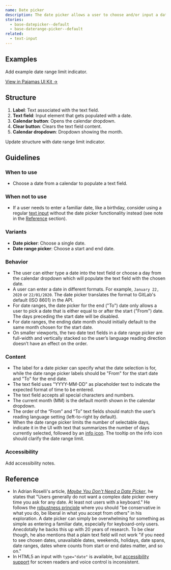 ```yaml
---
name: Date picker
description: The date picker allows a user to choose and/or input a date by using a calendar dropdown or by typing the date into a text field.
stories:
  - base-datepicker--default
  - base-daterange-picker--default
related:
  - text-input
---
```


## Examples

<story-viewer story-name="base-datepicker--default" title="Date picker"></story-viewer>

<story-viewer story-name="base-daterange-picker--default" title="Date range picker"></story-viewer>

<todo>Add example date range limit indicator.</todo>

[View in Pajamas UI Kit →](https://www.figma.com/file/qEddyqCrI7kPSBjGmwkZzQ/Component-library?node-id=425%3A13)

## Structure

<figure-img alt="Numbered diagram of a date picker structure" label="Date picker structure" src="/img/date-picker-structure.svg"></figure-img>

1. **Label**: Text associated with the text field.
1. **Text field**: Input element that gets populated with a date.
1. **Calendar button**: Opens the calendar dropdown.
1. **Clear button**: Clears the text field content.
1. **Calendar dropdown**: Dropdown showing the month.

<todo>Update structure with date range limit indicator.</todo>

## Guidelines

### When to use

- Choose a date from a calendar to populate a text field.

### When not to use

- If a user needs to enter a familiar date, like a birthday, consider using a regular [text input](/components/text-input) without the date picker functionality instead (see note in the [Reference](#reference) section).

### Variants

- **Date picker**: Choose a single date.
- **Date range picker**: Choose a start and end date.

### Behavior

- The user can either type a date into the text field or choose a day from the calendar dropdown which will populate the text field with the chosen date.
- A user can enter a date in different formats. For example, `January 22, 2020` or `22/01/2020`. The date picker translates the format to GitLab's default (ISO 8601) in the API.
- For date ranges, the date picker for the end ("To") date only allows a user to pick a date that is either equal to or after the start ("From") date. The days preceding the start date will be disabled.
- For date ranges, the ending date month should initially default to the same month chosen for the start date.
- On smaller viewports, the two date text fields in a date range picker are full-width and vertically stacked so the user’s language reading direction doesn’t have an effect on the order.

### Content

- The label for a date picker can specify what the date selection is for, while the date range picker labels should be "From" for the start date and "To" for the end date.
- The text field uses "YYYY-MM-DD" as placeholder text to indicate the expected format of time to be entered.
- The text field accepts all special characters and numbers.
- The current month (MM) is the default month shown in the calendar dropdown.
- The order of the “From” and “To” text fields should match the user’s reading language setting (left-to-right by default).
- When the date range picker limits the number of selectable days, indicate it in the UI with text that summarizes the number of days currently selected, followed by an [info icon](https://gitlab-org.gitlab.io/gitlab-svgs/?q=~information-o). The tooltip on the info icon should clarify the date range limit.

### Accessibility

<todo>Add accessibility notes.</todo>

## Reference

- In Adrian Roselli's article, _[Maybe You Don't Need a Date Picker](https://adrianroselli.com/2019/07/maybe-you-dont-need-a-date-picker.html)_, he states that "Users generally do not want a complex date picker every time you ask for any date. At least not users with a keyboard." He follows the [robustness principle](https://en.wikipedia.org/wiki/Robustness_principle) where you should "be conservative in what you do, be liberal in what you accept from others" in his exploration. A date picker can simply be overwhelming for something as simple as entering a familiar date, especially for keyboard-only users. Anecdotally he backs this up with 20 years of research. To be clear though, he also mentions that a plain text field will not work "if you need to see chosen dates, unavailable dates, weekends, holidays, date spans, date ranges, dates where counts from start or end dates matter, and so on."
- In HTML5 an input with `type="date"` is available, but [accessibility support](https://a11ysupport.io/tech/html/input(type-date)_element) for screen readers and voice control is inconsistent.
